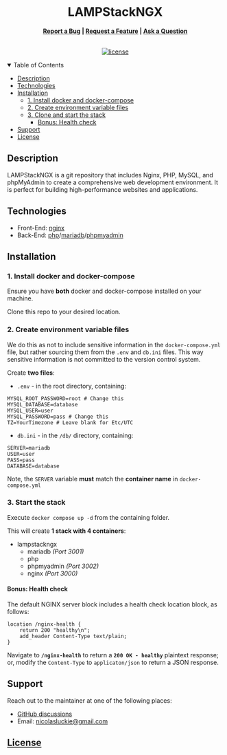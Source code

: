 <h1 align="center">LAMPStackNGX</h1>

<!--<h1 align="center">
  <a href="https://mackinnonbowesapp.ddns.net/" target="_blank">
    <img src="public_html/img/logo.png" alt="Logo" width="125" height="125">
  </a>
</h1>-->

<div align="center">
  <b><a href="https://github.com/nicolasluckie/LAMPStackNGX/issues/new?assignees=&labels=bug&template=01_BUG_REPORT.md&title=bug%3A+">Report a Bug</a>
  |
  <a href="https://github.com/nicolasluckie/LAMPStackNGX/issues/new?assignees=&labels=enhancement&template=02_FEATURE_REQUEST.md&title=feat%3A+">Request a Feature</a>
  |
  <a href="https://github.com/nicolasluckie/LAMPStackNGX/discussions">Ask a Question</a></b>
</div>

<div align="center">
<br />

  [![license](https://img.shields.io/badge/Created%20by-Nic%20Luckie-ff1414?style=flat-square)](public_html/LICENSE.md)

</div>

<details open="open">
<summary>Table of Contents</summary>
<p>

- [Description](#description)
- [Technologies](#technologies)
- [Installation](#installation)
  - [1. Install docker and docker-compose](#1-install-docker-and-docker-compose)
  - [2. Create environment variable files](#2-create-environment-variable-files)
  - [3. Clone and start the stack](#3-clone-and-start-the-stack)
    - [Bonus: Health check](#bonus-health-check)
- [Support](#support)
- [License](#license)

</p>
</details>

## Description

LAMPStackNGX is a git repository that includes Nginx, PHP, MySQL, and phpMyAdmin to create a comprehensive web development environment. It is perfect for building high-performance websites and applications.

<!--<details closed>
<summary>Additional info</summary>
<br>

This is a placeholder for any additional information that may be required.

</details>-->

## Technologies

- Front-End: [nginx](https://hub.docker.com/_/nginx)
- Back-End: [php](https://hub.docker.com/_/php/)/[mariadb](https://hub.docker.com/_/mariadb)/[phpmyadmin](https://hub.docker.com/_/phpmyadmin)

## Installation

### 1. Install docker and docker-compose

Ensure you have **both** docker and docker-compose installed on your machine.

Clone this repo to your desired location.

### 2. Create environment variable files

We do this as not to include sensitive information in the `docker-compose.yml` file, but rather sourcing them from the `.env` and `db.ini` files. This way sensitive information is not committed to the version control system.

Create **two files**:

- `.env` - in the root directory, containing:

```
MYSQL_ROOT_PASSWORD=root # Change this
MYSQL_DATABASE=database
MYSQL_USER=user
MYSQL_PASSWORD=pass # Change this
TZ=YourTimezone # Leave blank for Etc/UTC
```

- `db.ini` - in the `/db/` directory, containing:

```
SERVER=mariadb
USER=user
PASS=pass
DATABASE=database
```

Note, the `SERVER` variable **must** match the **container name** in `docker-compose.yml`

### 3. Start the stack

Execute `docker compose up -d` from the containing folder.

This will create **1 stack with 4 containers**:

- lampstackngx
  - mariadb *(Port 3001)*
  - php
  - phpmyadmin *(Port 3002)*
  - nginx *(Port 3000)*

#### Bonus: Health check

The default NGINX server block includes a health check location block, as follows:

```
location /nginx-health {
    return 200 "healthy\n";
    add_header Content-Type text/plain;
}
```

Navigate to **`/nginx-health`** to return a **`200 OK - healthy`** plaintext response; or, modify the `Content-Type` to `applicaton/json` to return a JSON response.

## Support

Reach out to the maintainer at one of the following places:

- [GitHub discussions](https://github.com/nicolasluckie/LAMPStackNGX/discussions)
- Email: [nicolasluckie@gmail.com](mailto:nicolasluckie@gmail.com)

## [License](https://github.com/nicolasluckie/LAMPStackNGX/blob/main/LICENSE.md)
